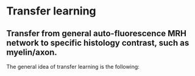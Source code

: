 # Transfer learning 
## Transfer from general auto-fluorescence MRH network to specific histology contrast, such as myelin/axon.

The general idea of transfer learning is the following:
